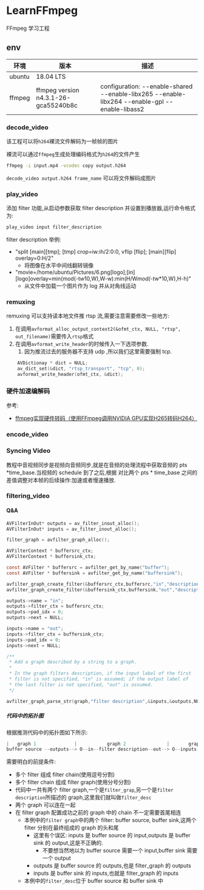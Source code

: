 # LearnFFmpeg

FFmpeg 学习工程 

## env

| 环境   | 版本               | 描述          |
| -------- | ------------------ | ------ |
| ubuntu    | 18.04 LTS   |   |
| ffmpeg    | ffmpeg version n4.3.1-26-gca55240b8c | configuration: --enable-shared --enable-libx265 --enable-libx264 --enable-gpl --enable-libass2  |

### decode_video

该工程可以将`h264`裸流文件解码为一帧帧的图片

裸流可以通过`ffmpeg`生成处理编码格式为`h264`的文件产生
```bash
ffmpeg -i input.mp4 -vcodec copy output.h264
```
`decode_video output.h264 frame_name` 可以将文件解码成图片

### play_video

添加 filter 功能,从启动参数获取 filter description 并设置到播放器,运行命令格式为:

```bash
play_video input filter_description
```

filter description 举例:

- "split [main][tmp]; [tmp] crop=iw:ih/2:0:0, vflip [flip]; [main][flip] overlay=0:H/2"
    - 将图像在水平中间线翻转镜像
- "movie=/home/ubuntu/Pictures/6.png[logo];[in][logo]overlay=min(mod(-t*w*10\,W)\,W-w):min(H/W*mod(-t*w*10\,W)\,H-h)"
    - 从文件中加载一个图片作为 log 并从对角线运动

### remuxing

remuxing 可以支持读本地文件推 rtsp 流,需要注意需要修改一些地方:

1. 在调用`avformat_alloc_output_context2(&ofmt_ctx, NULL, "rtsp", out_filename)`需要传入`rtsp`格式
2. 在调用`avformat_write_header`的时候传入一下选项参数.
    1. 因为推流过去的服务器不支持 udp ,所以我们这里需要强制 tcp.

```c
    AVDictionay * dict = NULL;
    av_dict_set(&dict, "rtsp_transport", "tcp", 0);
    avformat_write_header(ofmt_ctx, &dict);
```


### 硬件加速编解码

参考:
- [ffmpeg实现硬件转码（使用FFmpeg调用NVIDIA GPU实现H265转码H264）](https://blog.csdn.net/qq_22633333/article/details/107701301)

### encode_video

### Syncing Video

教程中音视频同步是视频向音频同步,就是在音频的处理流程中获取音频的 pts *time_base.当视频的 schedule 到了之后,根据 对比两个 pts * time_base 之间的
差值调整对本帧的后续操作:加速或者慢速播放.              

### filtering_video

#### Q&A

```c
AVFilterInOut* outputs = av_filter_inout_alloc();
AVFilterInOut* inputs = av_filter_inout_alloc();

filter_graph = avfilter_graph_alloc();

AVFilterContext * buffersrc_ctx;
AVFilterContext * buffersink_ctx;

const AVFilter * buffersrc = avfilter_get_by_name("buffer");
const AVFilter * buffersink = avfilter_get_by_name("buffersink");

avfilter_graph_create_filter(&buffersrc_ctx,buffersrc,"in","description",NULL,filter_graph);
avfilter_graph_create_filter(&buffersink_ctx,buffersink,"out","description",NULL,filter_graph);

outputs->name = "in";
outputs->filter_ctx = buffersrc_ctx;
outputs->pad_idx = 0;
outputs->next = NULL;

inputs->name = "out";
inputs->filter_ctx = buffersink_ctx;
inputs->pad_idx = 0;
inputs->next = NULL;

/**
 * Add a graph described by a string to a graph.
 *
 * In the graph filters description, if the input label of the first
 * filter is not specified, "in" is assumed; if the output label of
 * the last filter is not specified, "out" is assumed.
 */

avfilter_graph_parse_str(graph,"filter description",&inputs,&outputs,NULL);
```

##### 代码中的拓扑图

根据推测代码中的拓扑图如下所示:

```c
|   graph 1              |           graph 2               |       graph 1         |
buffer source --outputs--> O--in--filter description--out--> O--inputs-- buffer sink
```

需要明白的前提条件:

- 多个 filter 组成 filter chain(使用逗号分割)
- 多个 filter chain 组成 filter graph(使用分号分割)
- 代码中一共有两个 filter graph,一个是`filter_grap`,另一个是`filter description`所描述的 graph,这里我们就叫做`filter_desc`
- 两个 graph 可以连在一起
- 在 filter graph 配置成功之前的 graph 中的 chain 不一定需要首尾相连
    - 本例中的`filter graph`中的两个 filter: buffer source, buffer sink,这两个 filter 分别在最终组成的 graph 的头和尾
        - 这里有个误区: inputs 是 buffer source 的 input,outputs 是 buffer sink 的 output,这是不正确的.
            - 不要想当然地以为 buffer source 需要一个 input,buffer sink 需要一个 output
        - outputs 是 buffer source 的 outputs,也是 filter_graph 的 outputs
        - inputs 是 buffer sink 的 inputs,也就是 filter_graph 的 inputs
    - 本例中的`filter_desc`位于 buffer source 和 buffer sink 中
         

 